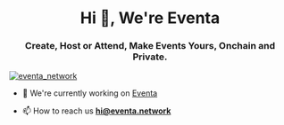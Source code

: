 <h1 align="center">Hi 👋, We're Eventa</h1>
<h3 align="center">Create, Host or Attend, Make Events Yours, Onchain and Private.</h3>

<p align="left"> <a href="https://twitter.com/eventa_network" target="blank"><img src="https://img.shields.io/twitter/follow/stamp_hq?logo=twitter&style=for-the-badge" alt="eventa_network" /></a> </p>

- 🔭 We're currently working on [Eventa](https://eventa.network)

- 📫 How to reach us **hi@eventa.network**

</p>
